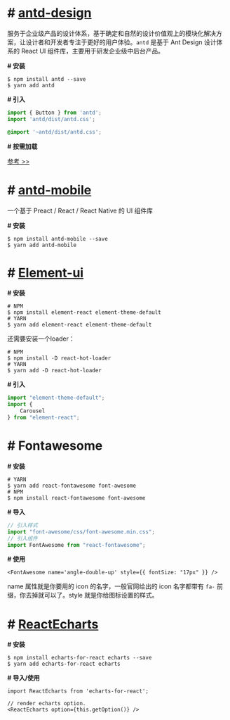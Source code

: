 

# # [antd-design](https://ant.design/index-cn)

服务于企业级产品的设计体系，基于确定和自然的设计价值观上的模块化解决方案，让设计者和开发者专注于更好的用户体验。`antd` 是基于 Ant Design 设计体系的 React UI 组件库，主要用于研发企业级中后台产品。

**# 安装**

```shell
$ npm install antd --save
$ yarn add antd
```

**# 引入**

```js
import { Button } from 'antd';
import 'antd/dist/antd.css';
```

```css
@import '~antd/dist/antd.css';
```

**# 按需加载**

[参考 >>](https://ant.design/docs/react/use-with-create-react-app-cn#高级配置)

# # [antd-mobile](https://mobile.ant.design/index-cn)

一个基于 Preact / React / React Native 的 UI 组件库

**# 安装**

```shell
$ npm install antd-mobile --save
$ yarn add antd-mobile 
```

# # [Element-ui](https://elemefe.github.io/element-react/#/zh-CN/quick-start)

**# 安装**

```shell
# NPM
$ npm install element-react element-theme-default 
# YARN
$ yarn add element-react element-theme-default 
```

还需要安装一个loader：

```shell
# NPM
$ npm install -D react-hot-loader
# YARN
$ yarn add -D react-hot-loader
```

**# 引入**

```js
import "element-theme-default";
import {
    Carousel
} from "element-react";
```

# # Fontawesome

**# 安装**

```shell
# YARN
$ yarn add react-fontawesome font-awesome
# NPM
$ npm install react-fontawesome font-awesome
```

**# 导入**

```js
// 引入样式
import "font-awesome/css/font-awesome.min.css";
// 引入组件
import FontAwesome from "react-fontawesome";
```

**# 使用**

```react
<FontAwesome name='angle-double-up' style={{ fontSize: "17px" }} />
```

name 属性就是你要用的 icon 的名字，一般官网给出的 icon 名字都带有 `fa-` 前缀，你去掉就可以了。style 就是你给图标设置的样式。

# # [ReactEcharts](https://www.npmjs.com/package/echarts-for-react)

**# 安装**

```shell
$ npm install echarts-for-react echarts --save
$ yarn add echarts-for-react echarts
```

**# 导入/使用**

```react
import ReactEcharts from 'echarts-for-react';
 
// render echarts option.
<ReactEcharts option={this.getOption()} />
```

